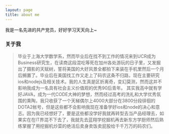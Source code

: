 ```yaml
---
layout: page
title: about me
---
```


我是一名先进的共产党员，好好学习天天向上~

### 关于我

> 毕业于上海大学数学系，然而毕业后在找不到工作的情况来到UCR成为Business研究生，在读商这段混吃等死在加州各处游玩的日子里，又发掘出了摄影的天赋树，誓将美国的大好风景全都拍下来装在手机里然后一个月后搁置了。毕业后在美国找工作又走上了码农这条不归路，现在主要研究ios和nodejs及相关技术。我的人生真是区折离奇，变幻莫测，然而这并不影响我成为一名具有社会主义价值观的优秀90后青年。
其实我高中就有学好JAVA，成为一代CODE大神的梦想，然而经过高考的洗礼和大学优秀氛围的熏陶，我只收获了一个天梯偶尔上4000大部分在3800分段徘徊的DOTA2帐号，但是这些都不会影响我现在准备学好ios和node的决心和意志。因为我已经想好了，要是这些都没学好我就再转型去当产品经理去，如果实在在IT界混不下去了，我就先去蓝翔学挖掘机再去新东方学厨师然后熟练掌握了用挖掘机炒菜的绝活后卖身卖饭卖屁股给千千万万的码农们。
